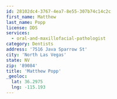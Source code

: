 ```yaml
---
id: 28102dc4-3767-4ea7-8e55-307b74c14c2c
first_name: Matthew
last_name: Popp
license: DDS
services:
  - oral-and-maxillofacial-pathologist
category: Dentists
address: '7516 Java Sparrow St'
city: 'North Las Vegas'
state: NV
zip: '89084'
title: 'Matthew Popp'
_geoloc:
  lat: 36.2975
  lng: -115.193
---
```

